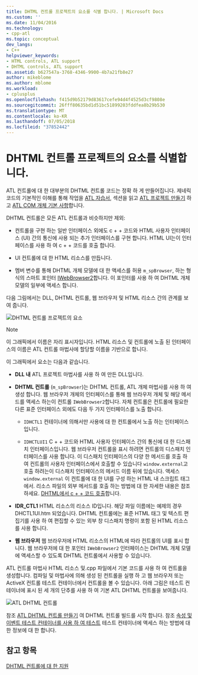 ```yaml
---
title: DHTML 컨트롤 프로젝트의 요소를 식별 합니다. | Microsoft Docs
ms.custom: ''
ms.date: 11/04/2016
ms.technology:
- cpp-atl
ms.topic: conceptual
dev_langs:
- C++
helpviewer_keywords:
- HTML controls, ATL support
- DHTML controls, ATL support
ms.assetid: b627547a-3768-4346-9900-4b7a21fb8e27
author: mikeblome
ms.author: mblome
ms.workload:
- cplusplus
ms.openlocfilehash: f415d9b52179d83617cefe94d4f4525d3cf9808e
ms.sourcegitcommit: 26fff80635bd1d51bc51899203fddfea8b29b530
ms.translationtype: MT
ms.contentlocale: ko-KR
ms.lasthandoff: 07/05/2018
ms.locfileid: "37852442"
---
```

# <a name="identifying-the-elements-of-the-dhtml-control-project"></a>DHTML 컨트롤 프로젝트의 요소를 식별합니다.
ATL 컨트롤에 대 한 대부분의 DHTML 컨트롤 코드는 정확 하 게 만들어집니다. 제네릭 코드의 기본적인 이해를 통해 작업을 [ATL 자습서](../atl/active-template-library-atl-tutorial.md), 섹션을 읽고 [ATL 프로젝트 만들기](../atl/reference/creating-an-atl-project.md) 하 고 [ATL COM 개체 기본 사항](../atl/fundamentals-of-atl-com-objects.md)합니다.  
  
 DHTML 컨트롤은 모든 ATL 컨트롤과 비슷하지만 제외:  
  
-   컨트롤을 구현 하는 일반 인터페이스 외에도 c + + 코드와 HTML 사용자 인터페이스 (UI) 간의 통신에 사용 되는 추가 인터페이스를 구현 합니다. HTML UI는이 인터페이스를 사용 하 여 c + + 코드를 호출 합니다.  
  
-   UI 컨트롤에 대 한 HTML 리소스를 만듭니다.  
  
-   멤버 변수를 통해 DHTML 개체 모델에 대 한 액세스를 허용 `m_spBrowser`, 하는 형식의 스마트 포인터 [IWebBrowser2](https://msdn.microsoft.com/library/aa752127.aspx)합니다. 이 포인터를 사용 하 여 DHTML 개체 모델의 일부에 액세스 합니다.  
  
 다음 그림에서는 DLL, DHTML 컨트롤, 웹 브라우저 및 HTML 리소스 간의 관계를 보여 줍니다.  
  
 ![DHTML 컨트롤 프로젝트의 요소](../atl/media/vc52en1.gif "vc52en1")  
  
> [!NOTE]
>  이 그래픽에서 이름은 자리 표시자입니다. HTML 리소스 및 컨트롤에 노출 된 인터페이스의 이름은 ATL 컨트롤 마법사에 할당할 이름을 기반으로 합니다.  
  
 이 그래픽에서 요소는 다음과 같습니다.  
  
-   **DLL 내** ATL 프로젝트 마법사를 사용 하 여 만든 DLL입니다.  
  
-   **DHTML 컨트롤** (`m_spBrowser`)는 DHTML 컨트롤, ATL 개체 마법사를 사용 하 여 생성 합니다. 웹 브라우저 개체의 인터페이스를 통해 웹 브라우저 개체 및 해당 메서드를 액세스 하는이 컨트롤 `IWebBrowser2`합니다. 자체 컨트롤은 컨트롤에 필요한 다른 표준 인터페이스 외에도 다음 두 가지 인터페이스를 노출 합니다.  
  
    -   `IDHCTL1` 컨테이너에 의해서만 사용에 대 한 컨트롤에서 노출 하는 인터페이스입니다.  
  
    -   `IDHCTLUI1` C + + 코드와 HTML 사용자 인터페이스 간의 통신에 대 한 디스패치 인터페이스입니다. 웹 브라우저 컨트롤을 표시 하려면 컨트롤의 디스패치 인터페이스를 사용 합니다. 이 디스패치 인터페이스의 다양 한 메서드를 호출 하 여 컨트롤의 사용자 인터페이스에서 호출할 수 있습니다 `window.external`고 호출 하려는이 디스패치 인터페이스의 메서드 이름 뒤에 있습니다. 액세스 `window.external` 이 컨트롤에 대 한 UI를 구성 하는 HTML 내 스크립트 태그에서. 리소스 파일의 외부 메서드를 호출 하는 방법에 대 한 자세한 내용은 참조 하세요. [DHTML에서 c + + 코드 호출](../atl/calling-cpp-code-from-dhtml.md)합니다.  
  
-   **IDR_CTL1** HTML 리소스의 리소스 ID입니다. 해당 파일 이름에는 예제의 경우 DHCTL1UI.htm 되었습니다. DHTML 컨트롤에는 표준 HTML 태그 및 텍스트 편집기를 사용 하 여 편집할 수 있는 외부 창 디스패치 명령이 포함 된 HTML 리소스를 사용 합니다.  
  
-   **웹 브라우저** 웹 브라우저에 HTML 리소스의 HTML에 따라 컨트롤의 UI를 표시 합니다. 웹 브라우저에 대 한 포인터 `IWebBrowser2` 인터페이스는 DHTML 개체 모델에 액세스할 수 있도록 DHTML 컨트롤에서 사용할 수 있습니다.  
  
 ATL 컨트롤 마법사 HTML 리소스 및.cpp 파일에서 기본 코드를 사용 하 여 컨트롤을 생성합니다. 컴파일 및 마법사에 의해 생성 된 컨트롤을 실행 하 고 웹 브라우저 또는 ActiveX 컨트롤 테스트 컨테이너에서 컨트롤을 볼 수 있습니다. 아래 그림은 테스트 컨테이너에 표시 된 세 개의 단추를 사용 하 여 기본 ATL DHTML 컨트롤을 보여줍니다.  
  
 ![ATL DHTML 컨트롤](../atl/media/vc52en2.gif "vc52en2")  
  
 참조 [ATL DHTML 컨트롤 만들기](../atl/creating-an-atl-dhtml-control.md) 여 DHTML 컨트롤 빌드를 시작 합니다. 참조 [속성 및 이벤트 테스트 컨테이너를 사용 하 여 테스트](../mfc/testing-properties-and-events-with-test-container.md) 테스트 컨테이너에 액세스 하는 방법에 대 한 정보에 대 한 합니다.  
  
## <a name="see-also"></a>참고 항목  
 [DHTML 컨트롤에 대 한 지원](../atl/atl-support-for-dhtml-controls.md)

